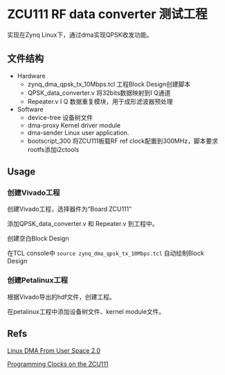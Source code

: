# ZCU111 RF data converter 测试工程

实现在Zynq Linux下，通过dma实现QPSK收发功能。

## 文件结构

- Hardware
  - zynq_dma_qpsk_tx_10Mbps.tcl  工程Block Design创建脚本
  - QPSK_data_converter.v        将32bits数据映射到I Q通道
  - Repeater.v                   I Q 数据重复模块，用于成形滤波器预处理
- Software
  - device-tree 设备树文件
  - dma-proxy   Kernel driver module
  - dma-sender  Linux user application.
  - bootscript_300  将ZCU111板载RF ref clock配置到300MHz，脚本要求rootfs添加i2ctools

## Usage

### 创建Vivado工程

创建Vivado工程，选择器件为“Board ZCU111”

添加QPSK_data_converter.v 和 Repeater.v 到工程中。

创建空白Block Design

在TCL console中 `source zynq_dma_qpsk_tx_10Mbps.tcl` 自动绘制Block Design

### 创建Petalinux工程

根据Vivado导出的hdf文件，创建工程。

在petalinux工程中添加设备树文件、kernel module文件。

## Refs

[Linux DMA From User Space 2.0](https://xilinx-wiki.atlassian.net/wiki/spaces/A/pages/1027702787/Linux+DMA+From+User+Space+2.0)

[Programming Clocks on the ZCU111](https://xilinx-wiki.atlassian.net/wiki/spaces/A/pages/84541826/Programming+Clocks+on+the+ZCU111)

